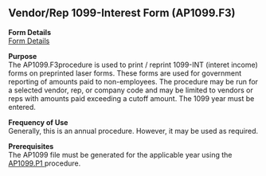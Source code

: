 ##  Vendor/Rep 1099-Interest Form (AP1099.F3)

<PageHeader />

**Form Details**  
[ Form Details ](AP1099-F3-1/README.md)   

**Purpose**  
The AP1099.F3procedure is used to print / reprint 1099-INT (interet income)
forms on preprinted laser forms. These forms are used for government reporting
of amounts paid to non-employees. The procedure may be run for a selected
vendor, rep, or company code and may be limited to vendors or reps with
amounts paid exceeding a cutoff amount. The 1099 year must be entered.

**Frequency of Use**  
Generally, this is an annual procedure. However, it may be used as required.

**Prerequisites**  
The AP1099 file must be generated for the applicable year using the [ AP1099.P1 ](AP1099-P1/README.md) procedure. 

<badge text= "Version 8.10.57" vertical="middle" />

<PageFooter />